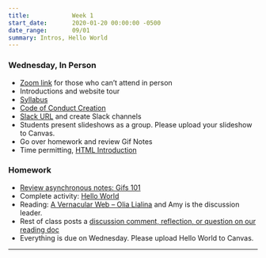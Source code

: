 ```yaml
---
title:            Week 1
start_date:       2020-01-20 00:00:00 -0500
date_range:       09/01
summary: Intros, Hello World
---
```


### Wednesday, In Person

- [Zoom link](https://zoom.us/j/7047994536?pwd=RThBZ0oyWHd5M2RZcmFNQUVwUFJHUT09) for those who can&rsquo;t attend in person
- Introductions and website tour
- [Syllabus](/syllabus)
- [Code of Conduct Creation](https://paper.dropbox.com/doc/F21-Penn-Art-of-the-Web-Names-and-Code-of-Conduct--BRhmo1RPfQg72gC5uOHvFKaTAQ-swtCTmyzickzVJXnrZTtP)
- [Slack URL](https://artoftheweb.slack.com/) and create Slack channels
- Students present slideshows as a group. Please upload your slideshow to Canvas.
- Go over homework and review Gif Notes
- Time permitting, [HTML Introduction](https://paper.dropbox.com/doc/Penn-Week-1-Notes-HTML-Intro--BRgIFRFnL3WDFissy86ufoeoAQ-7KrfJmJFjwPEFOJIbxkeD)


### Homework
- [Review asynchronous notes: Gifs 101](https://paper.dropbox.com/doc/GIFS-101--A60iRc0JBLuk3FeEGh~JqNVYAQ-xZsnAlXPM4FWaWCXelHPm)
- Complete activity: [Hello World](../projects/hello-world)
- Reading: [A Vernacular Web – Olia Lialina](http://art.teleportacia.org/observation/vernacular/) and Amy is the discussion leader.
- Rest of class posts a [discussion comment, reflection, or question on our reading doc](https://paper.dropbox.com/doc/Penn-Art-of-Web-F21-Reading-Reflections--BRjWBR8tFIt3tNlD9Db67EhhAQ-DPFsc5O6umbnRZ94cZyFY)
- Everything is due on Wednesday. Please upload Hello World to Canvas.


---
